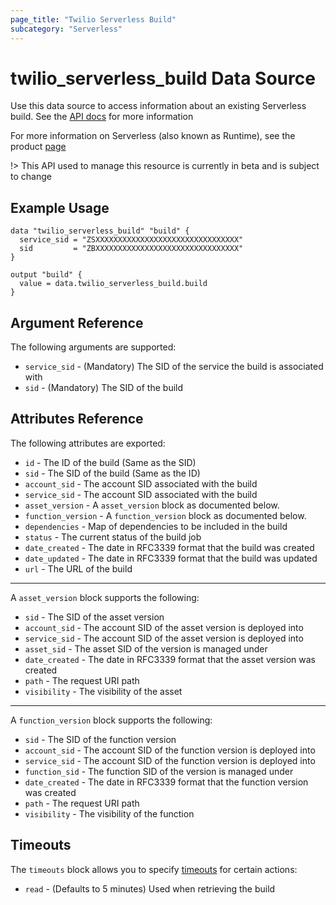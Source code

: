 ```yaml
---
page_title: "Twilio Serverless Build"
subcategory: "Serverless"
---
```


# twilio_serverless_build Data Source

Use this data source to access information about an existing Serverless build. See the [API docs](https://www.twilio.com/docs/runtime/functions-assets-api/api/build) for more information

For more information on Serverless (also known as Runtime), see the product [page](https://www.twilio.com/runtime)

!> This API used to manage this resource is currently in beta and is subject to change

## Example Usage

```hcl
data "twilio_serverless_build" "build" {
  service_sid = "ZSXXXXXXXXXXXXXXXXXXXXXXXXXXXXXXXX"
  sid         = "ZBXXXXXXXXXXXXXXXXXXXXXXXXXXXXXXXX"
}

output "build" {
  value = data.twilio_serverless_build.build
}
```

## Argument Reference

The following arguments are supported:

- `service_sid` - (Mandatory) The SID of the service the build is associated with
- `sid` - (Mandatory) The SID of the build

## Attributes Reference

The following attributes are exported:

- `id` - The ID of the build (Same as the SID)
- `sid` - The SID of the build (Same as the ID)
- `account_sid` - The account SID associated with the build
- `service_sid` - The account SID associated with the build
- `asset_version` - A `asset_version` block as documented below.
- `function_version` - A `function_version` block as documented below.
- `dependencies` - Map of dependencies to be included in the build
- `status` - The current status of the build job
- `date_created` - The date in RFC3339 format that the build was created
- `date_updated` - The date in RFC3339 format that the build was updated
- `url` - The URL of the build

---

A `asset_version` block supports the following:

- `sid` - The SID of the asset version
- `account_sid` - The account SID of the asset version is deployed into
- `service_sid` - The account SID of the asset version is deployed into
- `asset_sid` - The asset SID of the version is managed under
- `date_created` - The date in RFC3339 format that the asset version was created
- `path` - The request URI path
- `visibility` - The visibility of the asset

---

A `function_version` block supports the following:

- `sid` - The SID of the function version
- `account_sid` - The account SID of the function version is deployed into
- `service_sid` - The account SID of the function version is deployed into
- `function_sid` - The function SID of the version is managed under
- `date_created` - The date in RFC3339 format that the function version was created
- `path` - The request URI path
- `visibility` - The visibility of the function

## Timeouts

The `timeouts` block allows you to specify [timeouts](https://www.terraform.io/docs/configuration/resources.html#timeouts) for certain actions:

- `read` - (Defaults to 5 minutes) Used when retrieving the build
